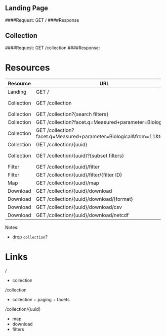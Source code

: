 ## Landing Page
####Request: GET /
####Response


## Collection
####Request: GET /collection
####Response:


# Resources

Resource|URL|Description
--------|---|-----------
Landing     |GET /      | General info, links to Collection, help, license etc
Collection  |GET /collection      | The first 'n' collections.  Each collection has links to map, download.  Summary info, allowing refined search
Collection  |GET /collection?{search filters}
Collection  |GET /collection?facet.q=Measured+parameter=Biological|
Collection  |GET /collection?facet.q=Measured+parameter=Biological&from=11&to=20|
Collection  |GET /collection/{uuid}| A particular collection
Collection  |GET /collection/{uuid}?{subset filters}| e.g. GET /collection/1234?BBOX=-183.51,-3.51,-131.48,48.51&vessel_name=LIKE%Rehua%
Filter      |GET /collection/{uuid}/filter
Filter      |GET /collection/{uuid}/filter/{filter ID}
Map         |GET /collection/{uuid}/map
Download    |GET /collection/{uuid}/download|Lists download formats
Download    |GET /collection/{uuid}/download/{format}
Download    |GET /collection/{uuid}/download/csv
Download    |GET /collection/{uuid}/download/netcdf



Notes:

* drop `collection`?

# Links

/

* collection


/collection

* collection + paging + facets


/collection/{uuid}

* map
* download
* filters

